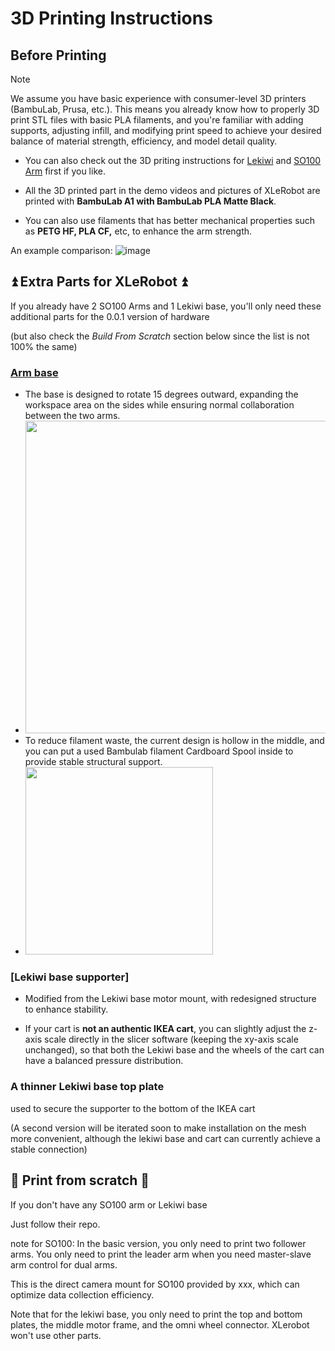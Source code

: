 # 3D Printing Instructions

## Before Printing

> [!NOTE] 
> We assume you have basic experience with consumer-level 3D printers (BambuLab, Prusa, etc.). This means you already know how to properly 3D print STL files with basic PLA filaments, and you're familiar with adding supports, adjusting infill, and modifying print speed to achieve your desired balance of material strength, efficiency, and model detail quality.

- You can also check out the 3D priting instructions for [Lekiwi](https://github.com/SIGRobotics-UIUC/LeKiwi/blob/main/3DPrinting.md) and [SO100 Arm](https://github.com/TheRobotStudio/SO-ARM100#printing-the-parts) first if you like.

- All the 3D printed part in the demo videos and pictures of XLeRobot are printed with **BambuLab A1 with BambuLab PLA Matte Black**.
- You can also use filaments that has better mechanical properties such as **PETG HF, PLA CF,** etc, to enhance the arm strength.

An example comparison: ![image](https://github.com/user-attachments/assets/3d0eeb80-1fc6-47cb-bd15-bc2f023030f4)


## ⏫ Extra Parts for XLeRobot ⏫

If you already have 2 SO100 Arms and 1 Lekiwi base, you'll only need these additional parts for the 0.0.1 version of hardware

(but also check the _Build From Scratch_ section below since the list is not 100% the same)


### [Arm base](3D_Models/3D_models_for_printing/XLeRobot_special/SO_5DOF_ARM100_Assemblybases.stl)

- The base is designed to rotate 15 degrees outward, expanding the workspace area on the sides while ensuring normal collaboration between the two arms.
- <img src="https://github.com/user-attachments/assets/f612c9d8-fca2-406e-ab25-d015ea5e62c4" width="500" />
- To reduce filament waste, the current design is hollow in the middle, and you can put a used Bambulab filament Cardboard Spool inside to provide stable structural support.
- <img src="https://github.com/user-attachments/assets/384c5cb1-849c-43e5-a5e5-8f31d39712f8" width="300" />


### [Lekiwi base supporter]

- Modified from the Lekiwi base motor mount, with redesigned structure to enhance stability.

- If your cart is **not an authentic IKEA cart**, you can slightly adjust the z-axis scale directly in the slicer software (keeping the xy-axis scale unchanged), so that both the Lekiwi base and the wheels of the cart can have a balanced pressure distribution.

### A thinner Lekiwi base top plate

used to secure the supporter to the bottom of the IKEA cart

(A second version will be iterated soon to make installation on the mesh more convenient, although the lekiwi base and cart can currently achieve a stable connection)

## 🌿 Print from scratch 🌿

If you don't have any SO100 arm or Lekiwi base

Just follow their repo.

note for SO100: In the basic version, you only need to print two follower arms. You only need to print the leader arm when you need master-slave arm control for dual arms.

This is the direct camera mount for SO100 provided by xxx, which can optimize data collection efficiency.

Note that for the lekiwi base, you only need to print the top and bottom plates, the middle motor frame, and the omni wheel connector. XLerobot won't use other parts.
